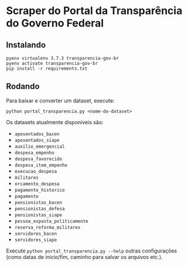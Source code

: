 # Scraper do Portal da Transparência do Governo Federal

## Instalando

```shell
pyenv virtualenv 3.7.3 transparencia-gov-br
pyenv activate transparencia-gov-br
pip install -r requirements.txt
```

## Rodando

Para baixar e converter um dataset, execute:

```shell
python portal_transparencia.py <nome-do-dataset>
```

Os datasets atualmente disponíveis são:

- `aposentados_bacen`
- `aposentados_siape`
- `auxilio_emergencial`
- `despesa_empenho`
- `despesa_favorecido`
- `despesa_item_empenho`
- `execucao_despesa`
- `militares`
- `orcamento_despesa`
- `pagamento_historico`
- `pagamento`
- `pensionistas_bacen`
- `pensionistas_defesa`
- `pensionistas_siape`
- `pessoa_exposta_politicamente`
- `reserva_reforma_militares`
- `servidores_bacen`
- `servidores_siape`

Execute `python portal_transparencia.py --help` outras configurações (como datas de início/fim, caminho para salvar os
arquivos etc.).
